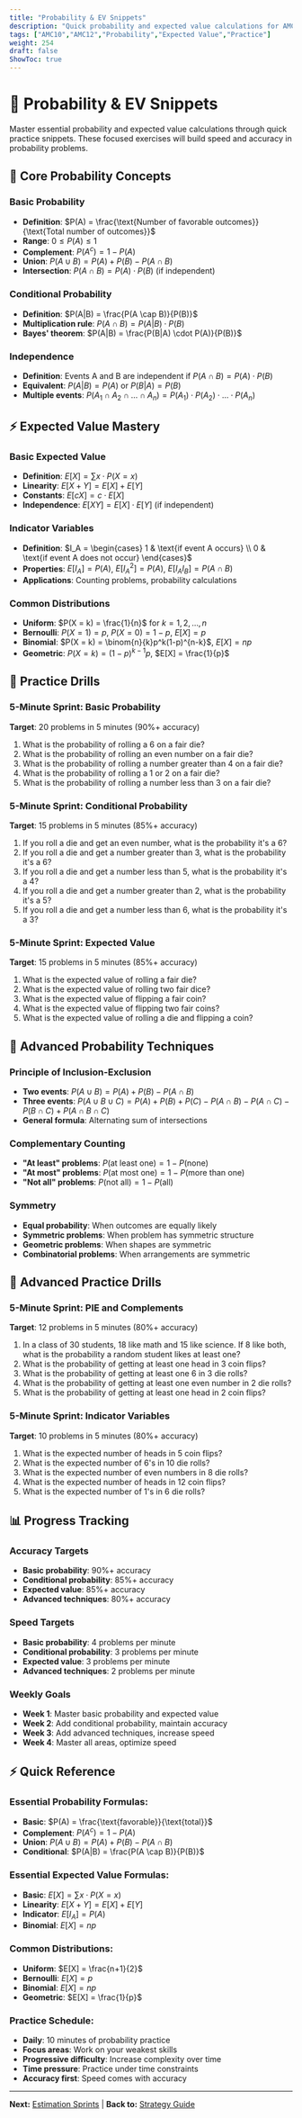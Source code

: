 ```yaml
---
title: "Probability & EV Snippets"
description: "Quick probability and expected value calculations for AMC 10/12 contests including indicator variables and small distributions."
tags: ["AMC10","AMC12","Probability","Expected Value","Practice"]
weight: 254
draft: false
ShowToc: true
---
```


# 🎲 Probability & EV Snippets

Master essential probability and expected value calculations through quick practice snippets. These focused exercises will build speed and accuracy in probability problems.

## 🎯 Core Probability Concepts

### Basic Probability
- **Definition**: $P(A) = \frac{\text{Number of favorable outcomes}}{\text{Total number of outcomes}}$
- **Range**: $0 \leq P(A) \leq 1$
- **Complement**: $P(A^c) = 1 - P(A)$
- **Union**: $P(A \cup B) = P(A) + P(B) - P(A \cap B)$
- **Intersection**: $P(A \cap B) = P(A) \cdot P(B)$ (if independent)

### Conditional Probability
- **Definition**: $P(A|B) = \frac{P(A \cap B)}{P(B)}$
- **Multiplication rule**: $P(A \cap B) = P(A|B) \cdot P(B)$
- **Bayes' theorem**: $P(A|B) = \frac{P(B|A) \cdot P(A)}{P(B)}$

### Independence
- **Definition**: Events A and B are independent if $P(A \cap B) = P(A) \cdot P(B)$
- **Equivalent**: $P(A|B) = P(A)$ or $P(B|A) = P(B)$
- **Multiple events**: $P(A_1 \cap A_2 \cap \ldots \cap A_n) = P(A_1) \cdot P(A_2) \cdot \ldots \cdot P(A_n)$

## ⚡ Expected Value Mastery

### Basic Expected Value
- **Definition**: $E[X] = \sum x \cdot P(X = x)$
- **Linearity**: $E[X + Y] = E[X] + E[Y]$
- **Constants**: $E[cX] = c \cdot E[X]$
- **Independence**: $E[XY] = E[X] \cdot E[Y]$ (if independent)

### Indicator Variables
- **Definition**: $I_A = \begin{cases} 1 & \text{if event A occurs} \\ 0 & \text{if event A does not occur} \end{cases}$
- **Properties**: $E[I_A] = P(A)$, $E[I_A^2] = P(A)$, $E[I_A I_B] = P(A \cap B)$
- **Applications**: Counting problems, probability calculations

### Common Distributions
- **Uniform**: $P(X = k) = \frac{1}{n}$ for $k = 1, 2, \ldots, n$
- **Bernoulli**: $P(X = 1) = p$, $P(X = 0) = 1-p$, $E[X] = p$
- **Binomial**: $P(X = k) = \binom{n}{k}p^k(1-p)^{n-k}$, $E[X] = np$
- **Geometric**: $P(X = k) = (1-p)^{k-1}p$, $E[X] = \frac{1}{p}$

## 🎯 Practice Drills

### 5-Minute Sprint: Basic Probability
**Target**: 20 problems in 5 minutes (90%+ accuracy)

1. What is the probability of rolling a 6 on a fair die?
2. What is the probability of rolling an even number on a fair die?
3. What is the probability of rolling a number greater than 4 on a fair die?
4. What is the probability of rolling a 1 or 2 on a fair die?
5. What is the probability of rolling a number less than 3 on a fair die?

### 5-Minute Sprint: Conditional Probability
**Target**: 15 problems in 5 minutes (85%+ accuracy)

1. If you roll a die and get an even number, what is the probability it's a 6?
2. If you roll a die and get a number greater than 3, what is the probability it's a 6?
3. If you roll a die and get a number less than 5, what is the probability it's a 4?
4. If you roll a die and get a number greater than 2, what is the probability it's a 5?
5. If you roll a die and get a number less than 6, what is the probability it's a 3?

### 5-Minute Sprint: Expected Value
**Target**: 15 problems in 5 minutes (85%+ accuracy)

1. What is the expected value of rolling a fair die?
2. What is the expected value of rolling two fair dice?
3. What is the expected value of flipping a fair coin?
4. What is the expected value of flipping two fair coins?
5. What is the expected value of rolling a die and flipping a coin?

## 🔢 Advanced Probability Techniques

### Principle of Inclusion-Exclusion
- **Two events**: $P(A \cup B) = P(A) + P(B) - P(A \cap B)$
- **Three events**: $P(A \cup B \cup C) = P(A) + P(B) + P(C) - P(A \cap B) - P(A \cap C) - P(B \cap C) + P(A \cap B \cap C)$
- **General formula**: Alternating sum of intersections

### Complementary Counting
- **"At least" problems**: $P(\text{at least one}) = 1 - P(\text{none})$
- **"At most" problems**: $P(\text{at most one}) = 1 - P(\text{more than one})$
- **"Not all" problems**: $P(\text{not all}) = 1 - P(\text{all})$

### Symmetry
- **Equal probability**: When outcomes are equally likely
- **Symmetric problems**: When problem has symmetric structure
- **Geometric problems**: When shapes are symmetric
- **Combinatorial problems**: When arrangements are symmetric

## 🎯 Advanced Practice Drills

### 5-Minute Sprint: PIE and Complements
**Target**: 12 problems in 5 minutes (80%+ accuracy)

1. In a class of 30 students, 18 like math and 15 like science. If 8 like both, what is the probability a random student likes at least one?
2. What is the probability of getting at least one head in 3 coin flips?
3. What is the probability of getting at least one 6 in 3 die rolls?
4. What is the probability of getting at least one even number in 2 die rolls?
5. What is the probability of getting at least one head in 2 coin flips?

### 5-Minute Sprint: Indicator Variables
**Target**: 10 problems in 5 minutes (80%+ accuracy)

1. What is the expected number of heads in 5 coin flips?
2. What is the expected number of 6's in 10 die rolls?
3. What is the expected number of even numbers in 8 die rolls?
4. What is the expected number of heads in 12 coin flips?
5. What is the expected number of 1's in 6 die rolls?

## 📊 Progress Tracking

### Accuracy Targets
- **Basic probability**: 90%+ accuracy
- **Conditional probability**: 85%+ accuracy
- **Expected value**: 85%+ accuracy
- **Advanced techniques**: 80%+ accuracy

### Speed Targets
- **Basic probability**: 4 problems per minute
- **Conditional probability**: 3 problems per minute
- **Expected value**: 3 problems per minute
- **Advanced techniques**: 2 problems per minute

### Weekly Goals
- **Week 1**: Master basic probability and expected value
- **Week 2**: Add conditional probability, maintain accuracy
- **Week 3**: Add advanced techniques, increase speed
- **Week 4**: Master all areas, optimize speed

## ⚡ Quick Reference

### Essential Probability Formulas:
- **Basic**: $P(A) = \frac{\text{favorable}}{\text{total}}$
- **Complement**: $P(A^c) = 1 - P(A)$
- **Union**: $P(A \cup B) = P(A) + P(B) - P(A \cap B)$
- **Conditional**: $P(A|B) = \frac{P(A \cap B)}{P(B)}$

### Essential Expected Value Formulas:
- **Basic**: $E[X] = \sum x \cdot P(X = x)$
- **Linearity**: $E[X + Y] = E[X] + E[Y]$
- **Indicator**: $E[I_A] = P(A)$
- **Binomial**: $E[X] = np$

### Common Distributions:
- **Uniform**: $E[X] = \frac{n+1}{2}$
- **Bernoulli**: $E[X] = p$
- **Binomial**: $E[X] = np$
- **Geometric**: $E[X] = \frac{1}{p}$

### Practice Schedule:
- **Daily**: 10 minutes of probability practice
- **Focus areas**: Work on your weakest skills
- **Progressive difficulty**: Increase complexity over time
- **Time pressure**: Practice under time constraints
- **Accuracy first**: Speed comes with accuracy

---

**Next:** [Estimation Sprints](../estimation-sprints) | **Back to:** [Strategy Guide](../)
